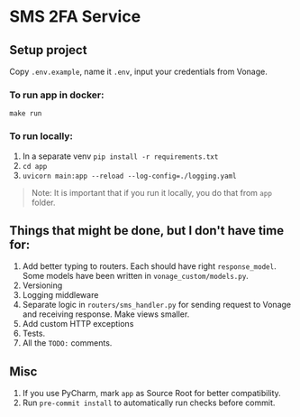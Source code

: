 # SMS 2FA Service

## Setup project

Copy `.env.example`, name it `.env`, input your credentials from Vonage.

### To run app in docker:
``make run``

### To run locally:

1. In a separate venv `pip install -r requirements.txt`
2. `cd app`
3. `uvicorn main:app --reload --log-config=./logging.yaml`

>Note: It is important that if you run it locally, you do that from `app` folder.

## Things that might be done, but I don't have time for:

1. Add better typing to routers. Each should have right `response_model`. Some models have been written in `vonage_custom/models.py`.
2. Versioning
3. Logging middleware
4. Separate logic in `routers/sms_handler.py` for sending request to Vonage and receiving response. Make views smaller.
5. Add custom HTTP exceptions
6. Tests.
7. All the `TODO:` comments.

## Misc

1. If you use PyCharm, mark `app` as Source Root for better compatibility.
2. Run `pre-commit install` to automatically run checks before commit.
